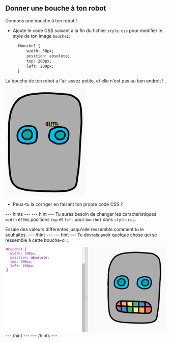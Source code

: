 ## Donner une bouche à ton robot

Donnons une bouche à ton robot !

- Ajoute le code CSS suivant à la fin du fichier `style.css` pour modifier le style de ton image `bouche1`:
    
        #bouche1 {
            width: 50px;
            position: absolute;
            top: 200px;
            left: 200px;
        }
        

La bouche de ton robot a l'air assez petite, et elle n'est pas au bon endroit !

![capture d'écran](images/robot-mouth.png)

- Peux-tu la corriger en faisant ton propre code CSS ?

\--- hints \--- \--- hint \--- Tu auras besoin de changer les caractéristiques `width` et les positions `top` et `left` pour `bouche1` dans `style.css`.

Essaie des valeurs différentes jusqu'elle ressemble comment tu le souhaites. \--- /hint \--- \--- hint \--- Tu devrais avoir quelque chose qui se ressemble à cette bouche-ci :

![capture d'écran](images/robot-mouth-code.png) \--- /hint \--- \--- /hints \---